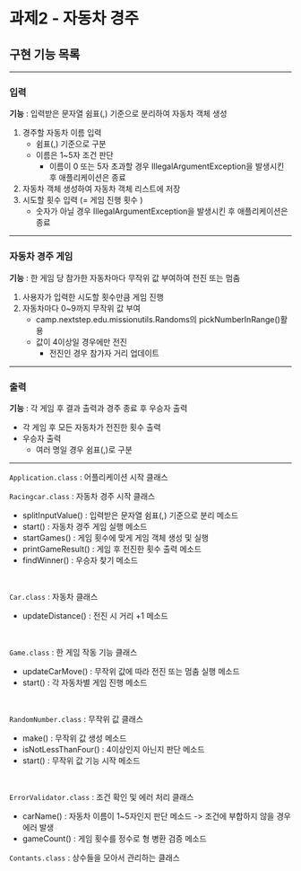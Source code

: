 # 과제2 - 자동차 경주
## 구현 기능 목록
<hr>

### 입력 
**기능** : 입력받은 문자열 쉼표(,) 기준으로 분리하여 자동차 객체 생성
<br>
1. 경주할 자동차 이름 입력
    - 쉼표(,) 기준으로 구분
    - 이름은 1~5자 조건 판단
      - 이름이 0 또는 5자 초과할 경우 IllegalArgumentException을 발생시킨 후 애플리케이션은 종료
2. 자동차 객체 생성하여 자동차 객체 리스트에 저장
3. 시도할 횟수 입력 (= 게임 진행 횟수 )
    - 숫자가 아닐 경우 IllegalArgumentException을 발생시킨 후 애플리케이션은 종료
<hr>

### 자동차 경주 게임
**기능** : 한 게임 당 참가한 자동차마다 무작위 값 부여하여 전진 또는 멈춤
1. 사용자가 입력한 시도할 횟수만큼 게임 진행
2. 자동차마다 0~9까지 무작위 값 부여
   - camp.nextstep.edu.missionutils.Randoms의 pickNumberInRange()활용
   - 값이 4이상일 경우에만 전진
     - 전진인 경우 참가자 거리 업데이트

<hr>

### 출력
**기능** : 각 게임 후 결과 출력과 경주 종료 후 우승자 출력
- 각 게임 후 모든 자동차가 전진한 횟수 출력
- 우승자 출력
    - 여러 명일 경우 쉼표(,)로 구분
<hr>

`Application.class` : 어플리케이션 시작 클래스
<br>

`Racingcar.class` :  자동차 경주 시작 클래스
 - splitInputValue() : 입력받은 문자열 쉼표(,) 기준으로 분리 메소드
 - start() : 자동차 경주 게임 실행 메소드
 - startGames() : 게임 횟수에 맞게 게임 객체 생성 및 실행
 - printGameResult() : 게임 후 전진한 횟수 출력 메소드
 - findWinner() : 우승자 찾기 메소드
<br>
   
`Car.class` : 자동차 클래스
 - updateDistance() : 전진 시 거리 +1 메소드
<br>

`Game.class` : 한 게임 작동 기능 클래스
 - updateCarMove() : 무작위 값에 따라 전진 또는 멈춤 실행 메소드
 - start() : 각 자동차별 게임 진행 메소드
<br>

`RandomNumber.class` : 무작위 값 클래스
 - make() : 무작위 값 생성 메소드
 - isNotLessThanFour() : 4이상인지 아닌지 판단 메소드
 - start() : 무작위 값 기능 시작 메소드
<br>

`ErrorValidator.class` : 조건 확인 및 에러 처리 클래스
 - carName() : 자동차 이름이 1~5자인지 판단 메소드 -> 조건에 부합하지 않을 경우 에러 발생
 - gameCount() : 게임 횟수를 정수로 형 병환 검증 메소드
   <br>

`Contants.class` : 상수들을 모아서 관리하는 클래스
